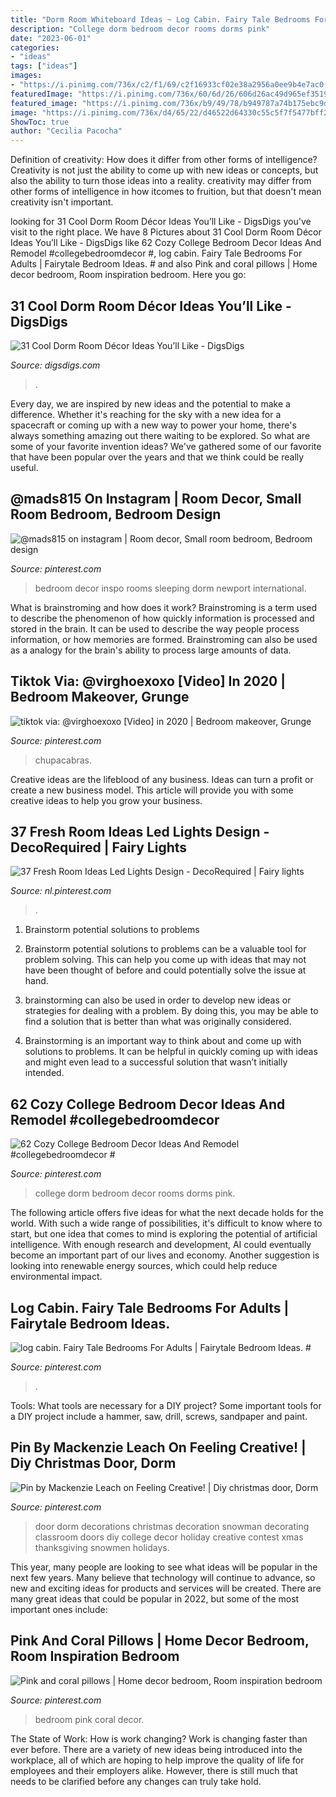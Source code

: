 ```yaml
---
title: "Dorm Room Whiteboard Ideas ~ Log Cabin. Fairy Tale Bedrooms For Adults"
description: "College dorm bedroom decor rooms dorms pink"
date: "2023-06-01"
categories:
- "ideas"
tags: ["ideas"]
images:
- "https://i.pinimg.com/736x/c2/f1/69/c2f16933cf02e38a2956a0ee9b4e7ac0.jpg"
featuredImage: "https://i.pinimg.com/736x/60/6d/26/606d26ac49d965ef3519cdb3759df307.jpg"
featured_image: "https://i.pinimg.com/736x/b9/49/78/b949787a74b175ebc9dea581b646dacb--dorm-door-decorations-christmas-decorations.jpg"
image: "https://i.pinimg.com/736x/d4/65/22/d46522d64330c55c5f7f5477bff2d71b.jpg"
ShowToc: true
author: "Cecilia Pacocha"
---
```



Definition of creativity: How does it differ from other forms of intelligence?
Creativity is not just the ability to come up with new ideas or concepts, but also the ability to turn those ideas into a reality. creativity may differ from other forms of intelligence in how itcomes to fruition, but that doesn't mean creativity isn't important.

	

		
looking for 31 Cool Dorm Room Décor Ideas You’ll Like - DigsDigs you've visit to the right place. We have 8 Pictures about 31 Cool Dorm Room Décor Ideas You’ll Like - DigsDigs like 62 Cozy College Bedroom Decor Ideas And Remodel #collegebedroomdecor #, log cabin. Fairy Tale Bedrooms For Adults | Fairytale Bedroom Ideas. # and also Pink and coral pillows | Home decor bedroom, Room inspiration bedroom. Here you go:
		
    
## 31 Cool Dorm Room Décor Ideas You’ll Like - DigsDigs

<img loading=lazy src="https://www.digsdigs.com/photos/2017/01/14-a-sleeping-zone-above-and-a-studying-area-below-for-optimizing-the-space.jpg" onerror="this.onerror=null;this.src='https://tse1.mm.bing.net/th?id=OIP.YSQeD2mhiTLGj2rHHA5AtAHaJ4&amp;pid=15.1';" alt="31 Cool Dorm Room Décor Ideas You’ll Like - DigsDigs">

_Source: digsdigs.com_

>. 

	

Every day, we are inspired by new ideas and the potential to make a difference. Whether it's reaching for the sky with a new idea for a spacecraft or coming up with a new way to power your home, there's always something amazing out there waiting to be explored. So what are some of your favorite invention ideas? We've gathered some of our favorite that have been popular over the years and that we think could be really useful.

    
## @mads815 On Instagram | Room Decor, Small Room Bedroom, Bedroom Design

<img loading=lazy src="https://i.pinimg.com/736x/d4/65/22/d46522d64330c55c5f7f5477bff2d71b.jpg" onerror="this.onerror=null;this.src='https://tse3.mm.bing.net/th?id=OIP.nqn_T3PCAFqQ1cYCrMunYQHaNL&amp;pid=15.1';" alt="@mads815 on instagram | Room decor, Small room bedroom, Bedroom design">

_Source: pinterest.com_

>bedroom decor inspo rooms sleeping dorm newport international. 

	

What is brainstroming and how does it work?
Brainstroming is a term used to describe the phenomenon of how quickly information is processed and stored in the brain. It can be used to describe the way people process information, or how memories are formed. Brainstroming can also be used as a analogy for the brain's ability to process large amounts of data.

    
## Tiktok Via: @virghoexoxo [Video] In 2020 | Bedroom Makeover, Grunge

<img loading=lazy src="https://i.pinimg.com/736x/07/75/49/0775492d64aafa18babda345961fd587.jpg" onerror="this.onerror=null;this.src='https://tse3.mm.bing.net/th?id=OIP.WWJAhHad4bm5LO6FORewVgHaNK&amp;pid=15.1';" alt="tiktok via: @virghoexoxo [Video] in 2020 | Bedroom makeover, Grunge">

_Source: pinterest.com_

>chupacabras. 

	

Creative ideas are the lifeblood of any business. Ideas can turn a profit or create a new business model. This article will provide you with some creative ideas to help you grow your business.

    
## 37 Fresh Room Ideas Led Lights Design - DecoRequired | Fairy Lights

<img loading=lazy src="https://i.pinimg.com/736x/60/6d/26/606d26ac49d965ef3519cdb3759df307.jpg" onerror="this.onerror=null;this.src='https://tse2.mm.bing.net/th?id=OIP.Y_v1SckRe19xgiMpSVsNPgHaKd&amp;pid=15.1';" alt="37 Fresh Room Ideas Led Lights Design - DecoRequired | Fairy lights">

_Source: nl.pinterest.com_

>. 

	

1. Brainstorm potential solutions to problems
1. Brainstorm potential solutions to problems can be a valuable tool for problem solving. This can help you come up with ideas that may not have been thought of before and could potentially solve the issue at hand.
2. brainstorming can also be used in order to develop new ideas or strategies for dealing with a problem. By doing this, you may be able to find a solution that is better than what was originally considered.

3. Brainstorming is an important way to think about and come up with solutions to problems. It can be helpful in quickly coming up with ideas and might even lead to a successful solution that wasn’t initially intended.

    
## 62 Cozy College Bedroom Decor Ideas And Remodel #collegebedroomdecor #

<img loading=lazy src="https://i.pinimg.com/736x/c2/f1/69/c2f16933cf02e38a2956a0ee9b4e7ac0.jpg" onerror="this.onerror=null;this.src='https://tse2.mm.bing.net/th?id=OIP.QduVNUtF2Eqr5av_LrMVTgHaJ3&amp;pid=15.1';" alt="62 Cozy College Bedroom Decor Ideas And Remodel #collegebedroomdecor #">

_Source: pinterest.com_

>college dorm bedroom decor rooms dorms pink. 

	

The following article offers five ideas for what the next decade holds for the world. With such a wide range of possibilities, it's difficult to know where to start, but one idea that comes to mind is exploring the potential of artificial intelligence. With enough research and development, AI could eventually become an important part of our lives and economy. Another suggestion is looking into renewable energy sources, which could help reduce environmental impact.

    
## Log Cabin. Fairy Tale Bedrooms For Adults | Fairytale Bedroom Ideas. #

<img loading=lazy src="https://i.pinimg.com/736x/42/77/27/427727deb8a154c1779062c9b670f4ce.jpg" onerror="this.onerror=null;this.src='https://tse4.mm.bing.net/th?id=OIP.zLFIKWK8631k12oE9zo_UgAAAA&amp;pid=15.1';" alt="log cabin. Fairy Tale Bedrooms For Adults | Fairytale Bedroom Ideas. #">

_Source: pinterest.com_

>. 

	

Tools: What tools are necessary for a DIY project?
Some important tools for a DIY project include a hammer, saw, drill, screws, sandpaper and paint.

    
## Pin By Mackenzie Leach On Feeling Creative! | Diy Christmas Door, Dorm

<img loading=lazy src="https://i.pinimg.com/736x/b9/49/78/b949787a74b175ebc9dea581b646dacb--dorm-door-decorations-christmas-decorations.jpg" onerror="this.onerror=null;this.src='https://tse3.mm.bing.net/th?id=OIP.KvxgdF-QHl2OthRLt4ohqQHaJ3&amp;pid=15.1';" alt="Pin by Mackenzie Leach on Feeling Creative! | Diy christmas door, Dorm">

_Source: pinterest.com_

>door dorm decorations christmas decoration snowman decorating classroom doors diy college decor holiday creative contest xmas thanksgiving snowmen holidays. 

	

This year, many people are looking to see what ideas will be popular in the next few years. Many believe that technology will continue to advance, so new and exciting ideas for products and services will be created. There are many great ideas that could be popular in 2022, but some of the most important ones include: 

    
## Pink And Coral Pillows | Home Decor Bedroom, Room Inspiration Bedroom

<img loading=lazy src="https://i.pinimg.com/736x/2e/b8/cd/2eb8cd9c81a2c847bf9eaf44f99da93d.jpg" onerror="this.onerror=null;this.src='https://tse4.mm.bing.net/th?id=OIP.7mJwjha0_aU7-rx6WBEznAHaK7&amp;pid=15.1';" alt="Pink and coral pillows | Home decor bedroom, Room inspiration bedroom">

_Source: pinterest.com_

>bedroom pink coral decor. 

	

The State of Work: How is work changing?
Work is changing faster than ever before. There are a variety of new ideas being introduced into the workplace, all of which are hoping to help improve the quality of life for employees and their employers alike. However, there is still much that needs to be clarified before any changes can truly take hold.

